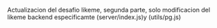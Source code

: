 Actualizacion del desafio likeme, segunda parte, solo modificacion del likeme backend especificamte (server/index.js)y (utils/pg.js)
